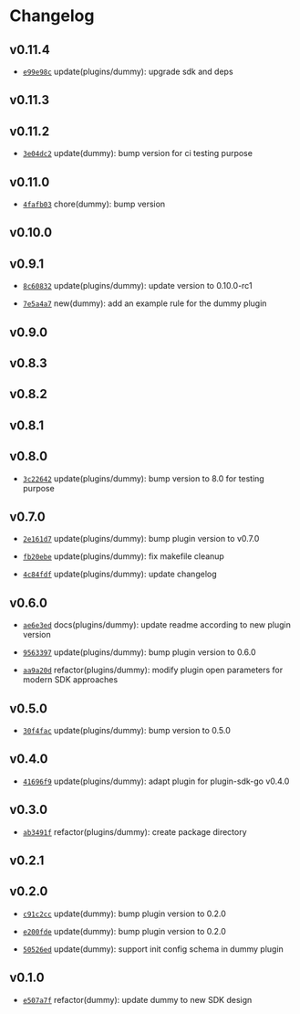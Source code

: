 # Changelog

## v0.11.4

* [`e99e98c`](https://github.com/falcosecurity/plugins/commit/e99e98c) update(plugins/dummy): upgrade sdk and deps


## v0.11.3


## v0.11.2

* [`3e04dc2`](https://github.com/falcosecurity/plugins/commit/3e04dc2) update(dummy): bump version for ci testing purpose


## v0.11.0

* [`4fafb03`](https://github.com/falcosecurity/plugins/commit/4fafb03) chore(dummy): bump version


## v0.10.0


## v0.9.1

* [`8c60832`](https://github.com/falcosecurity/plugins/commit/8c60832) update(plugins/dummy): update version to 0.10.0-rc1

* [`7e5a4a7`](https://github.com/falcosecurity/plugins/commit/7e5a4a7) new(dummy): add an example rule for the dummy plugin


## v0.9.0


## v0.8.3


## v0.8.2


## v0.8.1


## v0.8.0

* [`3c22642`](https://github.com/falcosecurity/plugins/commit/3c22642) update(plugins/dummy): bump version to 8.0 for testing purpose


## v0.7.0

* [`2e161d7`](https://github.com/falcosecurity/plugins/commit/2e161d7) update(plugins/dummy): bump plugin version to v0.7.0

* [`fb20ebe`](https://github.com/falcosecurity/plugins/commit/fb20ebe) update(plugins/dummy): fix makefile cleanup

* [`4c84fdf`](https://github.com/falcosecurity/plugins/commit/4c84fdf) update(plugins/dummy): update changelog


## v0.6.0

* [`ae6e3ed`](https://github.com/falcosecurity/plugins/commit/ae6e3ed) docs(plugins/dummy): update readme according to new plugin version

* [`9563397`](https://github.com/falcosecurity/plugins/commit/9563397) update(plugins/dummy): bump plugin version to 0.6.0

* [`aa9a20d`](https://github.com/falcosecurity/plugins/commit/aa9a20d) refactor(plugins/dummy): modify plugin open parameters for modern SDK approaches


## v0.5.0

* [`30f4fac`](https://github.com/falcosecurity/plugins/commit/30f4fac) update(plugins/dummy): bump version to 0.5.0


## v0.4.0

* [`41696f9`](https://github.com/falcosecurity/plugins/commit/41696f9) update(plugins/dummy): adapt plugin for plugin-sdk-go v0.4.0


## v0.3.0

* [`ab3491f`](https://github.com/falcosecurity/plugins/commit/ab3491f) refactor(plugins/dummy): create package directory


## v0.2.1


## v0.2.0

* [`c91c2cc`](https://github.com/falcosecurity/plugins/commit/c91c2cc) update(dummy): bump plugin version to 0.2.0

* [`e200fde`](https://github.com/falcosecurity/plugins/commit/e200fde) update(dummy): bump plugin version to 0.2.0

* [`50526ed`](https://github.com/falcosecurity/plugins/commit/50526ed) update(dummy): support init config schema in dummy plugin


## v0.1.0

* [`e507a7f`](https://github.com/falcosecurity/plugins/commit/e507a7f) refactor(dummy): update dummy to new SDK design


